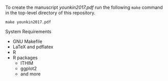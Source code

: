To create the manuscript _younkin2017.pdf_ run the following `make`
command in the top-level directory of this repository.

```
make younkin2017.pdf
```

System Requirements
- GNU Makefile
- LaTeX and pdflatex
- R
- R packages
  - ITHIM
  - ggplot2
  - and more

